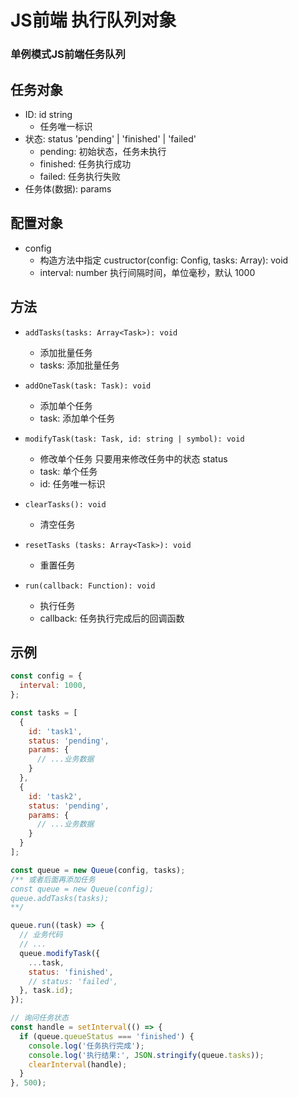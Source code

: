# JS前端 执行队列对象

### 单例模式JS前端任务队列

## 任务对象
- ID: id string
  - 任务唯一标识
- 状态: status 'pending' | 'finished' | 'failed'
  - pending: 初始状态，任务未执行
  - finished: 任务执行成功
  - failed: 任务执行失败
- 任务体(数据): params

## 配置对象
- config
  - 构造方法中指定 custructor(config: Config, tasks: Array<Task>): void
  - interval: number 执行间隔时间，单位毫秒，默认 1000

## 方法

- `addTasks(tasks: Array<Task>): void`
  - 添加批量任务
  - tasks: 添加批量任务

- `addOneTask(task: Task): void`
  - 添加单个任务
  - task: 添加单个任务

- `modifyTask(task: Task, id: string | symbol): void`
  - 修改单个任务 只要用来修改任务中的状态 status
  - task: 单个任务
  - id: 任务唯一标识

- `clearTasks(): void`
  - 清空任务

- `resetTasks (tasks: Array<Task>): void`
  - 重置任务

- `run(callback: Function): void`
  - 执行任务
  - callback: 任务执行完成后的回调函数

## 示例
```js
const config = {
  interval: 1000,
};

const tasks = [
  {
    id: 'task1',
    status: 'pending',
    params: {
      // ...业务数据
    }
  },
  {
    id: 'task2',
    status: 'pending',
    params: {
      // ...业务数据
    }
  }
];

const queue = new Queue(config, tasks);
/** 或者后面再添加任务
const queue = new Queue(config);
queue.addTasks(tasks);
**/

queue.run((task) => {
  // 业务代码
  // ...
  queue.modifyTask({
    ...task,
    status: 'finished',
    // status: 'failed',
  }, task.id);
});

// 询问任务状态
const handle = setInterval(() => {
  if (queue.queueStatus === 'finished') {
    console.log('任务执行完成');
    console.log('执行结果:', JSON.stringify(queue.tasks));
    clearInterval(handle);
  }
}, 500);

```